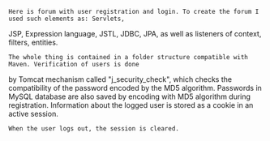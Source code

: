     
    Here is forum with user registration and login. To create the forum I used such elements as: Servlets, 
JSP, Expression language, JSTL, JDBC, JPA, as well as listeners of context, filters, entities. 

    The whole thing is contained in a folder structure compatible with Maven. Verification of users is done 
by Tomcat mechanism called "j_security_check", which checks the compatibility of the password encoded by the 
MD5 algorithm. Passwords in MySQL database are also saved by encoding with MD5 algorithm during registration. 
Information about the logged user is stored as a cookie in an active session.

    When the user logs out, the session is cleared.
